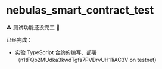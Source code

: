 # nebulas_smart_contract_test

⚠️ 测试功能还没完工 👷

已经完成：

* 实验 TypeScript 合约的编写、部署 （n1tFQb2MUdka3kwdTgfs7PVDrvUH11iAC3V on testnet）